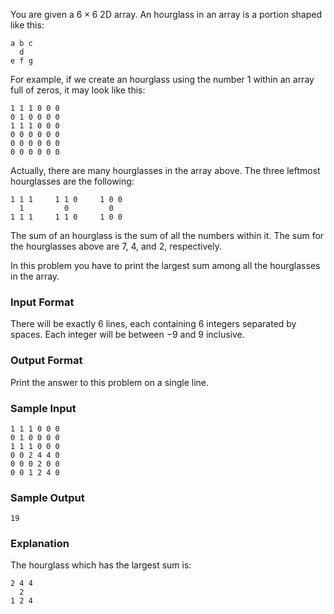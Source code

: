 You are given a $6 \times 6$ 2D array. An hourglass in an array is a portion shaped like this:
```
a b c
  d
e f g
```
For example, if we create an hourglass using the number 1 within an array full of zeros, it may look like this:
```
1 1 1 0 0 0
0 1 0 0 0 0
1 1 1 0 0 0
0 0 0 0 0 0
0 0 0 0 0 0
0 0 0 0 0 0
```
Actually, there are many hourglasses in the array above. The three leftmost hourglasses are the following:
```
1 1 1     1 1 0     1 0 0
  1         0         0
1 1 1     1 1 0     1 0 0
```
The sum of an hourglass is the sum of all the numbers within it. The sum for the hourglasses above are 7, 4, and 2, respectively.

In this problem you have to print the largest sum among all the hourglasses in the array.

### Input Format

There will be exactly $6$ lines, each containing $6$ integers separated by spaces. Each integer will be between $-9$ and $9$ inclusive.

### Output Format

Print the answer to this problem on a single line.

### Sample Input
```
1 1 1 0 0 0
0 1 0 0 0 0
1 1 1 0 0 0
0 0 2 4 4 0
0 0 0 2 0 0
0 0 1 2 4 0
```

### Sample Output
```
19
```

### Explanation

The hourglass which has the largest sum is:
```
2 4 4
  2
1 2 4
```